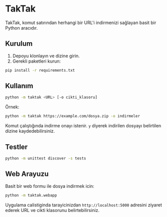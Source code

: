 # TakTak

TakTak, komut satırından herhangi bir URL'i indirmenizi sağlayan basit bir Python aracıdır.

## Kurulum

1. Depoyu klonlayın ve dizine girin.
2. Gerekli paketleri kurun:

```bash
pip install -r requirements.txt
```

## Kullanım

```bash
python -m taktak <URL> [-o cikti_klasoru]
```

Örnek:

```bash
python -m taktak https://example.com/dosya.zip -o indirmeler
```

Komut çalıştığında indirme onayı istenir. `y` diyerek indirilen dosyayı belirtilen dizine kaydedebilirsiniz.

## Testler

```bash
python -m unittest discover -s tests
```

## Web Arayuzu

Basit bir web formu ile dosya indirmek icin:

```bash
python -m taktak.webapp
```

Uygulama calistiginda tarayicinizdan `http://localhost:5000` adresini ziyaret
ederek URL ve cikti klasorunu belirtebilirsiniz.
